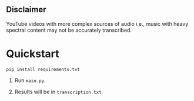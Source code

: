 ## Disclaimer
YouTube videos with more complex sources of audio i.e., music with heavy spectral content may not be accurately transcribed.


# Quickstart

`pip install requirements.txt`

1. Run `main.py`.

2. Results will be in `transcription.txt`.
